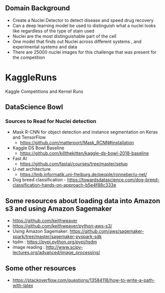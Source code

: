 ## Domain Background
  - Create a Nuclei Detector to detect disease and speed drug recovery
  - Can a deep learning model be used to distinguish what a nuclei looks like regardless of the type of stain used
  - Nuclei are the most distinguishable part of the cell
  - One model that finds out Nuclei across different systems , and experimental systems and data
  - There are 25000 nuclei images for this challenge that was present for the competition


# KaggleRuns

Kaggle Competitions and Kernel Runs

## DataScience Bowl

### Sources to Read for Nuclei detection
 + Mask R-CNN for object detection and instance segmentation on Keras and TensorFlow
    + https://github.com/matterport/Mask_RCNN#installation
  + Kaggle DS Bowl Baseline
    + https://github.com/killthekitten/kaggle-ds-bowl-2018-baseline
  + Fast AI
    + https://github.com/fastai/courses/tree/master/setup
  + U-net architecture
    + https://lmb.informatik.uni-freiburg.de/people/ronneber/u-net/
  + Dog breed classification - https://towardsdatascience.com/dog-breed-classification-hands-on-approach-b5e4f88c333e  

## Some resources about loading data into Amazon s3 and using Amazon Sagemaker
  + https://github.com/keithweaver
  + https://github.com/keithweaver/python-aws-s3/
  + Using Amazon Sagemaker: https://github.com/aws/sagemaker-spark/tree/master/sagemaker-pyspark-sdk
  + tqdm : https://pypi.python.org/pypi/tqdm
  + image reading : http://www.scipy-lectures.org/advanced/image_processing/

## Some other resources
  + https://stackoverflow.com/questions/13584118/how-to-write-a-path-with-latex
